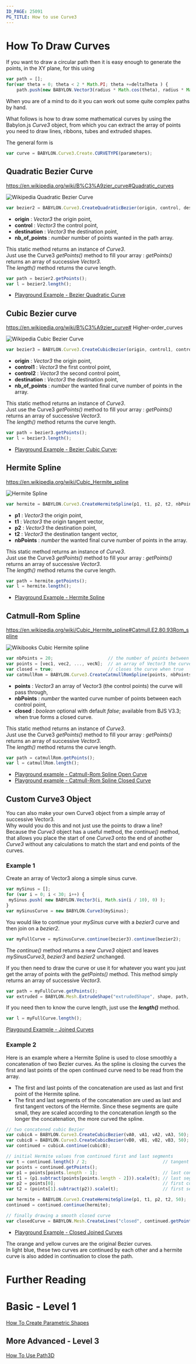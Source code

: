 ```yaml
---
ID_PAGE: 25091
PG_TITLE: How to use Curve3
---
```


# How To Draw Curves

If you want to draw a circular path then it is easy enough to generate the points, in the XY plane, for this using

```javascript
var path = [];
for(var theta = 0; theta < 2 * Math.PI; theta +=deltaTheta ) {
    path.push(new BABYLON.Vector3(radius * Math.cos(theta), radius * Math.sin(theta), 0));
```

When you are of a mind to do it you can work out some quite complex paths by hand. 

What follows is how to draw some mathematical curves by using the Babylon.js _Curve3_ object, from which you can extract the array of points you need to draw lines, ribbons, tubes and extruded shapes.

The general form is

```javascript
var curve = BABYLON.Curve3.Create.CURVETYPE(parameters);
```

## Quadratic Bezier Curve
https://en.wikipedia.org/wiki/B%C3%A9zier_curve#Quadratic_curves

![Wikipedia Quadratic Bezier Curve](http://upload.wikimedia.org/wikipedia/commons/3/3d/B%C3%A9zier_2_big.gif)

```javascript
var bezier2 = BABYLON.Curve3.CreateQuadraticBezier(origin, control, destination, nb_of_points);
```
* **origin** : _Vector3_ the origin point,
* **control** : _Vector3_ the control point,
* **destination** : _Vector3_ the destination point,
* **nb_of_points** : _number_ number of points wanted in the path array.

This static method returns an instance of _Curve3_.   
Just use the Curve3 _getPoints()_ method to fill your array : _getPoints()_ returns an array of successive _Vector3_.       
The _length()_ method returns the curve length.   
```javascript
var path = bezier2.getPoints();
var l = bezier2.length();
```
* [Playground Example - Bezier Quadratic Curve](https://www.babylonjs-playground.com/#W0XSPA)

## Cubic Bezier curve
https://en.wikipedia.org/wiki/B%C3%A9zier_curve# Higher-order_curves

![Wikipedia Cubic Bezier Curve](http://upload.wikimedia.org/wikipedia/commons/d/db/B%C3%A9zier_3_big.gif)
```javascript
var bezier3 = BABYLON.Curve3.CreateCubicBezier(origin, control1, control2, destination, nb_of_points)
```
* **origin** : _Vector3_ the origin point,
* **control1** : _Vector3_ the first control point,
* **control2** : _Vector3_ the second control point,
* **destination** : _Vector3_ the destination point,
* **nb_of_points** : _number_ the wanted final curve number of points in the array.

This static method returns an instance of _Curve3_.   
Just use the Curve3 _getPoints()_ method to fill your array : _getPoints()_ returns an array of successive _Vector3_.     
The _length()_ method returns the curve length.    
```javascript
var path = bezier3.getPoints();
var l = bezier3.length();
```

* [Playground Example - Bezier Cubic Curve](https://www.babylonjs-playground.com/#EY3EW4);


## Hermite Spline
https://en.wikipedia.org/wiki/Cubic_Hermite_spline

![Hermite Spline](/img/how_to/Mesh/hermite.jpg)

```javascript
var hermite = BABYLON.Curve3.CreateHermiteSpline(p1, t1, p2, t2, nbPoints);
```
* **p1** : _Vector3_ the origin point,
* **t1** : _Vector3_ the origin tangent vector,
* **p2** : _Vector3_ the destination point,
* **t2** : _Vector3_ the destination tangent vector,
* **nbPoints** : _number_ the wanted final curve number of points in the array.

This static method returns an instance of _Curve3_.    
Just use the Curve3 _getPoints()_ method to fill your array : _getPoints()_ returns an array of successive _Vector3_.      
The _length()_ method returns the curve length.   
```javascript
var path = hermite.getPoints();
var l = hermite.length();
```

* [Playground Example - Hermite Spline](https://www.babylonjs-playground.com/#P94GHL)

## Catmull-Rom Spline  
https://en.wikipedia.org/wiki/Cubic_Hermite_spline#Catmull.E2.80.93Rom_spline  

![Wikibooks Cubic Hermite spline](https://upload.wikimedia.org/wikipedia/commons/1/1c/Finite_difference_spline_example.png)

```javascript
var nbPoints = 20;                     // the number of points between each Vector3 control points
var points = [vec1, vec2, ..., vecN];  // an array of Vector3 the curve must pass through : the control points
var closed = true;                     // closes the curve when true
var catmullRom = BABYLON.Curve3.CreateCatmullRomSpline(points, nbPoints, closed);
```
* **points** : _Vector3_ an array of Vector3 (the control points) the curve will pass through,
* **nbPoints** : _number_ the wanted curve number of points between each control point,
* **closed** : _boolean_ optional with default _false_; available from BJS V3.3; when true forms a closed curve.

This static method returns an instance of _Curve3_.    
Just use the Curve3 _getPoints()_ method to fill your array : _getPoints()_ returns an array of successive _Vector3_.       
The _length()_ method returns the curve length.   
```javascript
var path = catmullRom.getPoints();
var l = catmullRom.length();
```

* [Playground example - Catmull-Rom Spline Open Curve](https://www.babylonjs-playground.com/#1AU0M4)
* [Playground example - Catmull-Rom Spline Closed Curve](https://www.babylonjs-playground.com/#1AU0M4#18)

## Custom Curve3 Object
You can also make your own Curve3 object from a simple array of successive Vector3.   
Why would you do this and not just use the points to draw a line?   
Because the _Curve3_ object has a useful method, the  _continue()_ method, that allows you place the start of one _Curve3_ onto the end of another _Curve3_ without any calculations to match the start and end points of the curves.   

### Example 1
Create an array of  Vector3 along a simple sinus curve.  

```javascript
var mySinus = [];
for (var i = 0; i < 30; i++) {
 mySinus.push( new BABYLON.Vector3(i, Math.sin(i / 10), 0) );
}
var mySinusCurve = new BABYLON.Curve3(mySinus);
```

You would like to continue your _mySinus_ curve with a _bezier3_ curve and then join on a _bezier2_. 
 
```javascript
var myFullCurve = mySinusCurve.continue(bezier3).continue(bezier2);
```
The _continue()_ method returns a new _Curve3_ object and leaves _mySinusCurve3_, _bezier3_ and _bezier2_ unchanged.   

If you then need to draw the curve or use it for whatever you want you just get the array of points with the _getPoints()_ method. This method simply returns an array of successive _Vector3_.

```javascript
var path = myFullCurve.getPoints();
var extruded = BABYLON.Mesh.ExtrudeShape("extrudedShape", shape, path, 1, 0, scene);
```

If you need then to know the curve length, just use the _**length()**_ method.    
```javascript
var l = myFullCurve.length();
```

[Playgound Example - Joined Curves](https://www.babylonjs-playground.com/#00JR7Z)

### Example 2
Here is an example where a Hermite Spline is used to close smoothly a concatenation of two Bezier curves. As the spline is closing the curves the first and last points of the open continued curve need to be read from the array.  

* The first and last points of the concatenation are used as last and first point of the Hermite spline.  
* The first and last segments of the concatenation are used as last and first tangent vectors of the Hermite. Since these segments are quite small, they are scaled according to the concatenation _length_ so the longer the concatenation, the more curved the spline.   

```javascript
// two concatened cubic Bezier
var cubicA = BABYLON.Curve3.CreateCubicBezier(vA0, vA1, vA2, vA3, 50);
var cubicB = BABYLON.Curve3.CreateCubicBezier(vB0, vB1, vB2, vB3, 50);
var continued = cubicA.continue(cubicB);

// initial Hermite values from continued first and last segments
var t = continued.length() / 2;                             // tangent scale factor
var points = continued.getPoints();
var p1 = points[points.length - 1];                         // last continued point = first hermite point
var t1 = (p1.subtract(points[points.length - 2])).scale(t); // last segment scaled = hermite tangent t1
var p2 = points[0];                                         // first continued point = last hermite point
var t2 = (points[1].subtract(p2)).scale(t);                 // first segment scaled = hermite tangent t2

var hermite = BABYLON.Curve3.CreateHermiteSpline(p1, t1, p2, t2, 50);
continued = continued.continue(hermite);

// finally drawing a smooth closed curve
var closedCurve = BABYLON.Mesh.CreateLines("closed", continued.getPoints(), scene);
```

* [Playground Example - Closed Joined Curves](https://www.babylonjs-playground.com/#2GCEVH)

The orange and yellow curves are the original Bezier curves.   
In light blue, these two curves are continued by each other and a hermite curve is also added in continuation to close the path.   

# Further Reading

# Basic - Level 1
[How To Create Parametric Shapes](/How_To/parametric_shapes)

## More Advanced - Level 3
[How To Use Path3D](/How_To/How_to_use_Path3D)  
